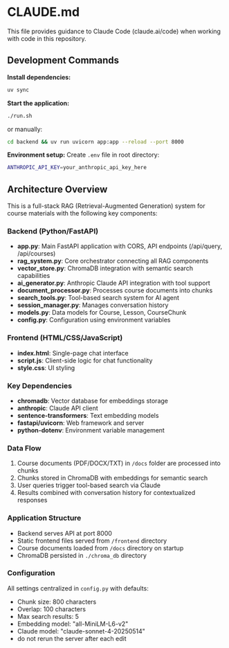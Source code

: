# CLAUDE.md

This file provides guidance to Claude Code (claude.ai/code) when working with code in this repository.

## Development Commands

**Install dependencies:**
```bash
uv sync
```

**Start the application:**
```bash
./run.sh
```
or manually:
```bash
cd backend && uv run uvicorn app:app --reload --port 8000
```

**Environment setup:**
Create `.env` file in root directory:
```bash
ANTHROPIC_API_KEY=your_anthropic_api_key_here
```

## Architecture Overview

This is a full-stack RAG (Retrieval-Augmented Generation) system for course materials with the following key components:

### Backend (Python/FastAPI)
- **app.py**: Main FastAPI application with CORS, API endpoints (/api/query, /api/courses)
- **rag_system.py**: Core orchestrator connecting all RAG components
- **vector_store.py**: ChromaDB integration with semantic search capabilities
- **ai_generator.py**: Anthropic Claude API integration with tool support
- **document_processor.py**: Processes course documents into chunks
- **search_tools.py**: Tool-based search system for AI agent
- **session_manager.py**: Manages conversation history
- **models.py**: Data models for Course, Lesson, CourseChunk
- **config.py**: Configuration using environment variables

### Frontend (HTML/CSS/JavaScript)
- **index.html**: Single-page chat interface
- **script.js**: Client-side logic for chat functionality
- **style.css**: UI styling

### Key Dependencies
- **chromadb**: Vector database for embeddings storage
- **anthropic**: Claude API client
- **sentence-transformers**: Text embedding models
- **fastapi/uvicorn**: Web framework and server
- **python-dotenv**: Environment variable management

### Data Flow
1. Course documents (PDF/DOCX/TXT) in `/docs` folder are processed into chunks
2. Chunks stored in ChromaDB with embeddings for semantic search
3. User queries trigger tool-based search via Claude
4. Results combined with conversation history for contextualized responses

### Application Structure
- Backend serves API at port 8000
- Static frontend files served from `/frontend` directory
- Course documents loaded from `/docs` directory on startup
- ChromaDB persisted in `./chroma_db` directory

### Configuration
All settings centralized in `config.py` with defaults:
- Chunk size: 800 characters
- Overlap: 100 characters
- Max search results: 5
- Embedding model: "all-MiniLM-L6-v2"
- Claude model: "claude-sonnet-4-20250514"
- do not rerun the server after each edit